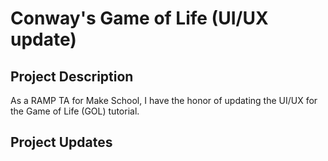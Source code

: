 # Conway's Game of Life (UI/UX update)

## Project Description
As a RAMP TA for Make School, I have the honor of updating the UI/UX for the Game of Life (GOL) tutorial.

## Project Updates
